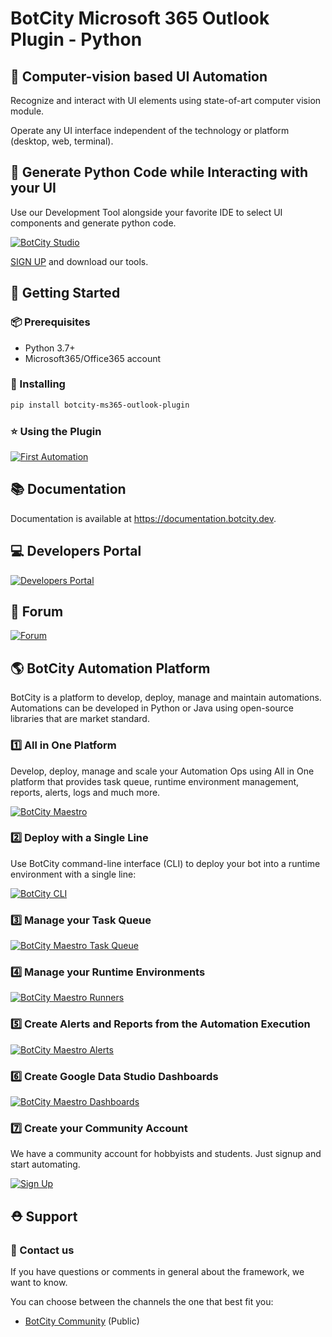 # BotCity Microsoft 365 Outlook Plugin - Python

## 🤖 Computer-vision based UI Automation

Recognize and interact with UI elements using state-of-art computer vision module.

Operate any UI interface independent of the technology or platform (desktop, web, terminal).

## 🐍 Generate Python Code while Interacting with your UI

Use our Development Tool alongside your favorite IDE to select UI components and generate python code.

[![BotCity Studio](https://botcity.dev/github/readme/studio/studio.gif)](https://botcity.atlassian.net/l/c/eBJ6bLLV)

[SIGN UP](https://developers.botcity.dev/signup) and download our tools.


## 🚀 Getting Started

### 📦 Prerequisites
* Python 3.7+
* Microsoft365/Office365 account

### 💫 Installing

```bash
pip install botcity-ms365-outlook-plugin
```

### ⭐ Using the Plugin

[![First Automation](https://botcity.dev/github/readme/python-plugins/ms365-outlook-plugin.png)](https://documentation.botcity.dev/plugins/)

## 📚 Documentation

Documentation is available at https://documentation.botcity.dev.

## 💻 Developers Portal

[![Developers Portal](https://botcity.dev/github/readme/portal.png)](https://documentation.botcity.dev)

## 💬 Forum

[![Forum](https://botcity.dev/github/readme/forum.png)](https://community.botcity.dev/)

## 🌎 BotCity Automation Platform
BotCity is a platform to develop, deploy, manage and maintain automations. Automations can be developed in Python or Java using open-source libraries that are market standard.

### 1️⃣  All in One Platform
Develop, deploy, manage and scale your Automation Ops using All in One platform that provides task queue, runtime environment management, reports, alerts, logs and much more.

[![BotCity Maestro](https://botcity.dev/github/readme/maestro/maestro.png)](https://documentation.botcity.dev/maestro/)

### 2️⃣  Deploy with a Single Line

Use BotCity command-line interface (CLI) to deploy your bot into a runtime environment with a single line:

[![BotCity CLI](https://botcity.dev/github/readme/cli/botcli.gif)](https://documentation.botcity.dev/cli/)

### 3️⃣  Manage your Task Queue

[![BotCity Maestro Task Queue](https://botcity.dev/github/readme/maestro/tasks.png)](https://documentation.botcity.dev/maestro/features/task-queue/)

### 4️⃣  Manage your Runtime Environments

[![BotCity Maestro Runners](https://botcity.dev/github/readme/maestro/machines.png)](https://documentation.botcity.dev/maestro/features/runners/)

### 5️⃣  Create Alerts and Reports from the Automation Execution

[![BotCity Maestro Alerts](https://botcity.dev/github/readme/maestro/alerts.png)](https://documentation.botcity.dev/maestro/features/alerts/)

### 6️⃣  Create Google Data Studio Dashboards

[![BotCity Maestro Dashboards](https://botcity.dev/github/readme/maestro/dashboard.png)](https://documentation.botcity.dev/maestro/features/dashboards/)

### 7️⃣  Create your Community Account

We have a community account for hobbyists and students. Just signup and start automating.

[![Sign Up](https://botcity.dev/github/readme/signup.png)](https://developers.botcity.dev/signup)


## ⛑ Support

### 📢 Contact us

If you have questions or comments in general about the framework, we want to know.

You can choose between the channels the one that best fit you:

- [BotCity Community](<https://community.botcity.dev>) (Public)


